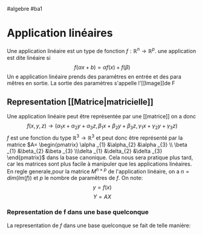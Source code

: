 #algebre #ba1
# Application linéaires
Une application linéaire est un type de fonction $f:\mathbb{R}^{n} \to\mathbb{R}^{p}$.
une application est dite linéaire si $$f(\alpha x +b)=\alpha f(x) + f(\beta)$$
Un e application linéaire prends des paramêtres en entrée et des para mêtres en sortie. La sortie des paramètres s'appelle l'[[Image]]de F
## Representation [[Matrice|matricielle]]
Une application linéaire peut être représentée par une [[matrice]] on a donc
$$f(x,y,z)\to (\alpha _{1}x+\alpha _{2}y+\alpha _{3}z,
\beta _{1}x+\beta _{2}y+\beta _{3}z,
\gamma _{1}x+\gamma _{2}y+\gamma _{3}z) $$
$f$ est une fonction du type $\mathbb{R}^{3}\to \mathbb{R}^{3}$
et peut donc être représenté par la matrice $A= \begin{pmatrix} \alpha _{1} &\alpha_{2} &\alpha _{3} \\ \beta _{1} &\beta_{2} &\beta _{3} \\\delta _{1} &\delta_{2} &\delta _{3} \end{pmatrix}$ dans la base canonique. Cela nous sera pratique plus tard, car les matrices sont plus facile à manipuler que les applications linéaires. En regle generale,pour la matrice $M^{n\times p}$ de l'application linéaire, on a $n = dim(Im(f))$ et $p$ le nombre de paramêtres de $f$. On note: $$y = f(x)$$
$$Y =AX$$
### Representation de f dans une base quelconque
La representation de $f$ dans une base quelconque se fait de telle manière: